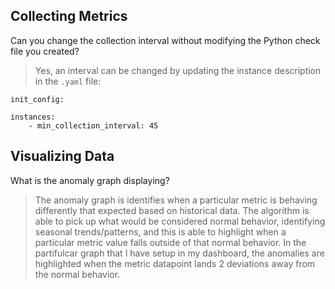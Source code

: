 ## Collecting Metrics
Can you change the collection interval without modifying the Python check file you created?
> Yes, an interval can be changed by updating the instance description in the `.yaml` file:
```
init_config:

instances:
    - min_collection_interval: 45
```

## Visualizing Data
What is the anomaly graph displaying?
> The anomaly graph is identifies when a particular metric is behaving differently that expected based on historical data. The algorithm is able to pick up what would be considered normal behavior, identifying seasonal trends/patterns, and this is able to highlight when a particular metric value falls outside of that normal behavior. In the partifulcar graph that I have setup in my dashboard, the anomalies are highlighted when the metric datapoint lands 2 deviations away from the normal behavior.
